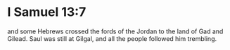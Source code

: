 # I Samuel 13:7

and some Hebrews crossed the fords of the Jordan to the land of Gad and Gilead. Saul was still at Gilgal, and all the people followed him trembling.
